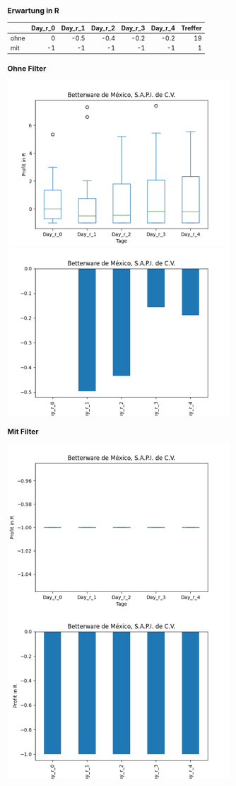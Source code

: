 ### Erwartung in R
|      |   Day_r_0 |   Day_r_1 |   Day_r_2 |   Day_r_3 |   Day_r_4 |   Treffer |
|:-----|----------:|----------:|----------:|----------:|----------:|----------:|
| ohne |         0 |      -0.5 |      -0.4 |      -0.2 |      -0.2 |        19 |
| mit  |        -1 |      -1   |      -1   |      -1   |      -1   |         1 |

### Ohne Filter
![image info](./data/BWMX_box_all.png)
![image info](./data/BWMX_median_all.png)

### Mit Filter
![image info](./data/BWMX_box_filtered.png)
![image info](./data/BWMX_median_filtered.png)